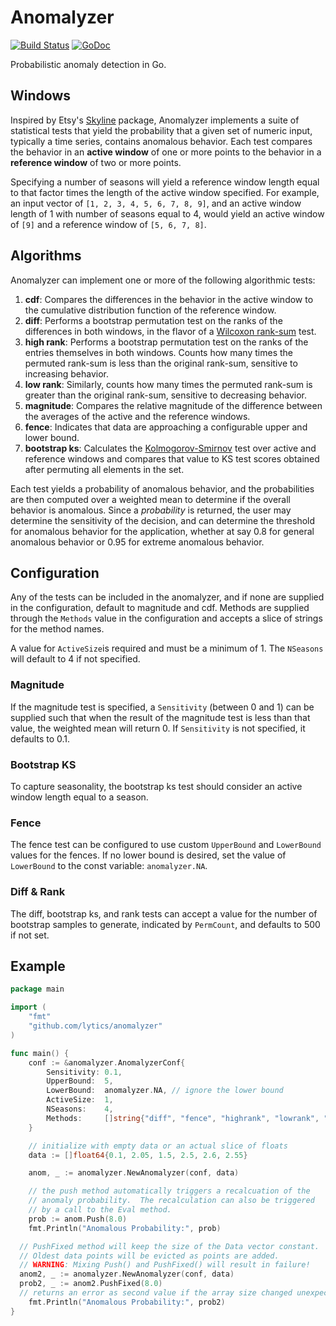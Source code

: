 # Anomalyzer

[![Build Status](https://travis-ci.org/lytics/anomalyzer.svg?branch=master)](https://travis-ci.org/lytics/anomalyzer) [![GoDoc](https://godoc.org/github.com/lytics/anomalyzer?status.svg)](https://godoc.org/github.com/lytics/anomalyzer)

Probabilistic anomaly detection in Go.

## Windows

Inspired by Etsy's [Skyline](https://github.com/etsy/skyline) package, Anomalyzer implements a suite of statistical tests that yield the probability that a given set of numeric input, typically a time series, contains anomalous behavior.  Each test compares the behavior in an **active window** of one or more points to the behavior in a **reference window** of two or more points.

Specifying a number of seasons will yield a reference window length equal to that factor times the length of the active window specified. For example, an input vector of `[1, 2, 3, 4, 5, 6, 7, 8, 9]`, and an active window length of 1 with number of seasons equal to 4, would yield an active window of `[9]` and a reference window of `[5, 6, 7, 8]`.

## Algorithms

Anomalyzer can implement one or more of the following algorithmic tests:

1. **cdf**: Compares the differences in the behavior in the active window to the cumulative distribution function of the reference window. 
2. **diff**: Performs a bootstrap permutation test on the ranks of the differences in both windows, in the flavor of a [Wilcoxon rank-sum](http://en.wikipedia.org/wiki/Mann%E2%80%93Whitney_U_test) test.
3. **high rank**: Performs a bootstrap permutation test on the ranks of the entries themselves in both windows. Counts how many times the permuted rank-sum is less than the original rank-sum, sensitive to increasing behavior.
4. **low rank**: Similarly, counts how many times the permuted rank-sum is greater than the original rank-sum, sensitive to decreasing behavior.
5. **magnitude**: Compares the relative magnitude of the difference between the averages of the active and the reference windows.
6. **fence**: Indicates that data are approaching a configurable upper and lower bound.
7. **bootstrap ks**: Calculates the [Kolmogorov-Smirnov](http://en.wikipedia.org/wiki/Kolmogorov%E2%80%93Smirnov_test) test over active and reference windows and compares that value to KS test scores obtained after permuting all elements in the set. 

Each test yields a probability of anomalous behavior, and the probabilities are then computed over a weighted mean to determine if the overall behavior is anomalous.  Since a *probability* is returned, the user may determine the sensitivity of the decision, and can determine the threshold for anomalous behavior for the application, whether at say 0.8 for general anomalous behavior or 0.95 for extreme anomalous behavior.

## Configuration

Any of the tests can be included in the anomalyzer, and if none are supplied in the configuration, default to magnitude and cdf.  Methods are supplied through the `Methods` value in the configuration and accepts a slice of strings for the method names.

A value for `ActiveSize`is required and must be a minimum of 1. The `NSeasons` will default to 4 if not specified. 

### Magnitude

If the magnitude test is specified, a `Sensitivity` (between 0 and 1) can be supplied such that when the result of the magnitude test is less than that value, the weighted mean will return 0. If `Sensitivity` is not specified, it defaults to 0.1.

### Bootstrap KS

To capture seasonality, the bootstrap ks test should consider an active window length equal to a season. 

### Fence

The fence test can be configured to use custom `UpperBound` and `LowerBound` values for the fences.  If no lower bound is desired, set the value of `LowerBound` to the const variable: `anomalyzer.NA`.

### Diff & Rank

The diff, bootstrap ks, and rank tests can accept a value for the number of bootstrap samples to generate, indicated by `PermCount`, and defaults to 500 if not set.


## Example

```go
package main

import (
	"fmt"
	"github.com/lytics/anomalyzer"
)

func main() {
	conf := &anomalyzer.AnomalyzerConf{
		Sensitivity: 0.1,
		UpperBound:  5,
		LowerBound:  anomalyzer.NA, // ignore the lower bound
		ActiveSize:  1,
		NSeasons:    4,
		Methods:     []string{"diff", "fence", "highrank", "lowrank", "magnitude"},
	}

	// initialize with empty data or an actual slice of floats
	data := []float64{0.1, 2.05, 1.5, 2.5, 2.6, 2.55}

	anom, _ := anomalyzer.NewAnomalyzer(conf, data)

	// the push method automatically triggers a recalcuation of the
	// anomaly probability.  The recalculation can also be triggered
	// by a call to the Eval method.
	prob := anom.Push(8.0)
	fmt.Println("Anomalous Probability:", prob)

  // PushFixed method will keep the size of the Data vector constant.
  // Oldest data points will be evicted as points are added.
  // WARNING: Mixing Push() and PushFixed() will result in failure!
  anom2, _ := anomalyzer.NewAnomalyzer(conf, data)
  prob2, _ := anom2.PushFixed(8.0)
  // returns an error as second value if the array size changed unexpectantly 
	fmt.Println("Anomalous Probability:", prob2)
}
```

